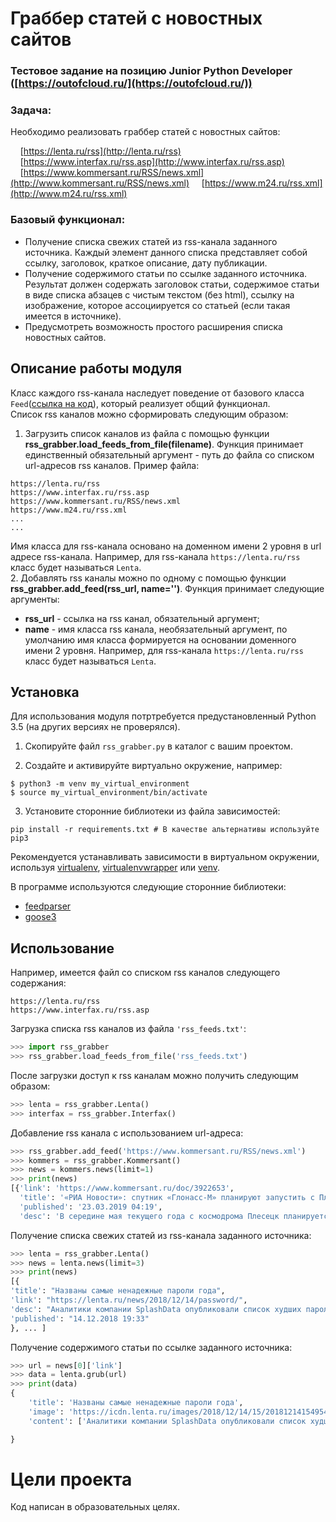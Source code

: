 #  Граббер статей с новостных сайтов

### Тестовое задание на позицию Junior Python Developer ([https://outofcloud.ru/](https://outofcloud.ru/))

### Задача:
Необходимо реализовать граббер статей с новостных сайтов:

&nbsp;&nbsp;&nbsp;&nbsp;[https://lenta.ru/rss](http://lenta.ru/rss)
&nbsp;&nbsp;&nbsp;&nbsp;[https://www.interfax.ru/rss.asp](http://www.interfax.ru/rss.asp)
&nbsp;&nbsp;&nbsp;&nbsp;[https://www.kommersant.ru/RSS/news.xml](http://www.kommersant.ru/RSS/news.xml)
&nbsp;&nbsp;&nbsp;&nbsp;[https://www.m24.ru/rss.xml](http://www.m24.ru/rss.xml)

### Базовый функционал:
- Получение списка свежих статей из rss-канала заданного источника. Каждый
элемент данного списка представляет собой ссылку, заголовок, краткое
описание, дату публикации.
- Получение содержимого статьи по ссылке заданного источника. Результат
должен содержать заголовок статьи, содержимое статьи в виде списка абзацев
с чистым текстом (без html), ссылку на изображение, которое ассоциируется со
статьей (если такая имеется в источнике).
- Предусмотреть возможность простого расширения списка новостных сайтов.

## Описание работы модуля
Класс каждого rss-канала наследует поведение от базового класса ```Feed```([ссылка на код](https://github.com/igorzakhar/rss-grabber/blob/7e5dc0ae2404f7e7b5548b81893fab8fbd694fac/rss_grabber.py#L16)), который реализует общий функционал.    
Список rss каналов можно сформировать следующим образом:  
1. Загрузить список каналов из файла с помощью функции **rss_grabber.load_feeds_from_file(filename)**. Функция принимает единственный обязательный аргумент - путь до файла со списком url-адресов rss каналов. Пример файла:  
```
https://lenta.ru/rss
https://www.interfax.ru/rss.asp
https://www.kommersant.ru/RSS/news.xml
https://www.m24.ru/rss.xml
...
...
```
 Имя класса для  rss-канала основано на доменном имени 2 уровня в url адресе rss-канала. Например, для rss-канала ```https://lenta.ru/rss``` класс будет называться ```Lenta```.  
2. Добавлять rss каналы можно по одному с помощью функции **rss_grabber.add_feed(rss_url, name='')**. Функция принимает следующие аргументы:  
- **rss_url** - ссылка на rss канал, обязательный аргумент;  
- **name** - имя класса rss канала, необязательный аргумент, по умолчанию имя класса формируется на основании доменного имени 2 уровня. Например, для rss-канала ```https://lenta.ru/rss``` класс будет называться ```Lenta```.


## Установка

Для использования модуля потртребуется предустановленный Python 3.5 (на других версиях не проверялся).
1. Скопируйте файл ```rss_grabber.py``` в каталог с вашим проектом.

2. Создайте и активируйте виртуально окружение, например:
```
$ python3 -m venv my_virtual_environment
$ source my_virtual_environment/bin/activate
```
3. Установите сторонние библиотеки  из файла зависимостей:
```
pip install -r requirements.txt # В качестве альтернативы используйте pip3
```

Рекомендуется устанавливать зависимости в виртуальном окружении, используя [virtualenv](https://github.com/pypa/virtualenv), [virtualenvwrapper](https://pypi.python.org/pypi/virtualenvwrapper) или [venv](https://docs.python.org/3/library/venv.html).

В программе используются следующие сторонние библиотеки:
- [feedparser](https://pypi.org/project/feedparser/)
- [goose3](https://github.com/goose3/goose3)

## Использование
Например, имеется файл со списком rss каналов следующего содержания:
```
https://lenta.ru/rss
https://www.interfax.ru/rss.asp
```
Загрузка списка rss каналов из файла ```'rss_feeds.txt'```:
```python
>>> import rss_grabber
>>> rss_grabber.load_feeds_from_file('rss_feeds.txt')
```
После загрузки доступ к rss каналам можно получить следующим образом:
```python
>>> lenta = rss_grabber.Lenta()
>>> interfax = rss_grabber.Interfax() 
```

Добавление rss канала с использованием url-адреса:
```python
>>> rss_grabber.add_feed('https://www.kommersant.ru/RSS/news.xml')
>>> kommers = rss_grabber.Kommersant()
>>> news = kommers.news(limit=1)
>>> print(news)
[{'link': 'https://www.kommersant.ru/doc/3922653', 
  'title': '«РИА Новости»: спутник «Глонасс-М» планируют запустить с Плесецка в мае 2019', 
  'published': '23.03.2019 04:19', 
  'desc': 'В середине мая текущего года с космодрома Плесецк планируется запуск космического аппарата «Глонасс-М» для поддержания работы навигационной спутниковой системы ГЛОНАСС, сообщили «РИА Новости» со ссылкой на источник. По его данным, сейчас 16 из 26 спутников, находящихся на орбите, работают за пределами срока службы.«Предварительно, на середину мая запланирован пуск с Плесецка ракеты-носителя "Союз-2.1б" с разгонным блоком "Фрегат" и навигационным спутником "Глонасс-М"»,— сказал источник. Он отметил, что для этого используют один из четырех спутников «Глонасс-М» в наземном резерве.Первый «Глонасс-М» был запущен в 2011 году, его срок активного существования составляет семь лет.Всего вокруг орбиты Земли находится 26 спутников, 23 из них работают по целевому назначению, для глобального покрытия земного шара навигационными сигналами необходимо 24 спутника, работающих по целевому назначению.'}]
```
Получение списка свежих статей из rss-канала заданного источника:
```python
>>> lenta = rss_grabber.Lenta()
>>> news = lenta.news(limit=3)
>>> print(news)
[{
'title': "Названы самые ненадежные пароли года",
'link': "https://lenta.ru/news/2018/12/14/password/",
'desc': "Аналитики компании SplashData опубликовали список худших паролей, которые юзеры использовали в 2018 году...",
'published': "14.12.2018 19:33"
}, ... ]
```
Получение содержимого статьи по ссылке заданного источника:
```python
>>> url = news[0]['link']
>>> data = lenta.grub(url)
>>> print(data)
{
    'title': 'Названы самые ненадежные пароли года',
    'image': 'https://icdn.lenta.ru/images/2018/12/14/15/20181214154954686/detail_bf1773492fa73c50ed2781da480e38a1.jpg',
    'content': ['Аналитики компании SplashData опубликовали список худших паролей, которые юзеры использовали в 2018 году. Результаты исследования размещены на сайте организации.', ..., ...]

}
```

# Цели проекта

Код написан в образовательных целях.
